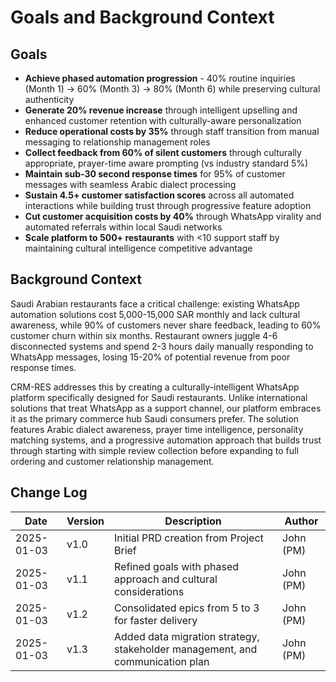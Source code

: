 # Goals and Background Context

## Goals
- **Achieve phased automation progression** - 40% routine inquiries (Month 1) → 60% (Month 3) → 80% (Month 6) while preserving cultural authenticity
- **Generate 20% revenue increase** through intelligent upselling and enhanced customer retention with culturally-aware personalization
- **Reduce operational costs by 35%** through staff transition from manual messaging to relationship management roles
- **Collect feedback from 60% of silent customers** through culturally appropriate, prayer-time aware prompting (vs industry standard 5%)
- **Maintain sub-30 second response times** for 95% of customer messages with seamless Arabic dialect processing
- **Sustain 4.5+ customer satisfaction scores** across all automated interactions while building trust through progressive feature adoption
- **Cut customer acquisition costs by 40%** through WhatsApp virality and automated referrals within local Saudi networks
- **Scale platform to 500+ restaurants** with <10 support staff by maintaining cultural intelligence competitive advantage

## Background Context

Saudi Arabian restaurants face a critical challenge: existing WhatsApp automation solutions cost 5,000-15,000 SAR monthly and lack cultural awareness, while 90% of customers never share feedback, leading to 60% customer churn within six months. Restaurant owners juggle 4-6 disconnected systems and spend 2-3 hours daily manually responding to WhatsApp messages, losing 15-20% of potential revenue from poor response times.

CRM-RES addresses this by creating a culturally-intelligent WhatsApp platform specifically designed for Saudi restaurants. Unlike international solutions that treat WhatsApp as a support channel, our platform embraces it as the primary commerce hub Saudi consumers prefer. The solution features Arabic dialect awareness, prayer time intelligence, personality matching systems, and a progressive automation approach that builds trust through starting with simple review collection before expanding to full ordering and customer relationship management.

## Change Log
| Date | Version | Description | Author |
|------|---------|-------------|--------|
| 2025-01-03 | v1.0 | Initial PRD creation from Project Brief | John (PM) |
| 2025-01-03 | v1.1 | Refined goals with phased approach and cultural considerations | John (PM) |
| 2025-01-03 | v1.2 | Consolidated epics from 5 to 3 for faster delivery | John (PM) |
| 2025-01-03 | v1.3 | Added data migration strategy, stakeholder management, and communication plan | John (PM) |
